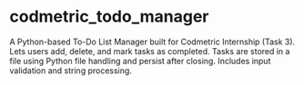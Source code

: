 # codmetric_todo_manager
A Python-based To-Do List Manager built for Codmetric Internship (Task 3). Lets users add, delete, and mark tasks as completed. Tasks are stored in a file using Python file handling and persist after closing. Includes input validation and string processing.
